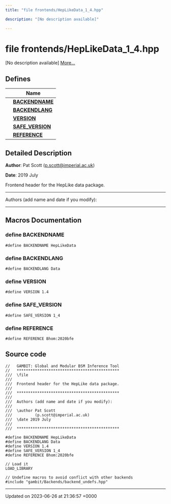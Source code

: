```yaml
---
title: "file frontends/HepLikeData_1_4.hpp"

description: "[No description available]"

---
```


# file frontends/HepLikeData_1_4.hpp

[No description available] [More...](#detailed-description)

## Defines

|                | Name           |
| -------------- | -------------- |
|  | **[BACKENDNAME](/documentation/code/files/heplikedata__1__4_8hpp/#define-backendname)**  |
|  | **[BACKENDLANG](/documentation/code/files/heplikedata__1__4_8hpp/#define-backendlang)**  |
|  | **[VERSION](/documentation/code/files/heplikedata__1__4_8hpp/#define-version)**  |
|  | **[SAFE_VERSION](/documentation/code/files/heplikedata__1__4_8hpp/#define-safe-version)**  |
|  | **[REFERENCE](/documentation/code/files/heplikedata__1__4_8hpp/#define-reference)**  |

## Detailed Description


**Author**: Pat Scott ([p.scott@imperial.ac.uk](mailto:p.scott@imperial.ac.uk)) 

**Date**: 2019 July

Frontend header for the HepLike data package.



------------------

Authors (add name and date if you modify):



------------------




## Macros Documentation

### define BACKENDNAME

```
#define BACKENDNAME HepLikeData
```


### define BACKENDLANG

```
#define BACKENDLANG Data
```


### define VERSION

```
#define VERSION 1.4
```


### define SAFE_VERSION

```
#define SAFE_VERSION 1_4
```


### define REFERENCE

```
#define REFERENCE Bhom:2020bfe
```


## Source code

```
//   GAMBIT: Global and Modular BSM Inference Tool
//   *********************************************
///  \file
///
///  Frontend header for the HepLike data package.
///
///  *********************************************
///
///  Authors (add name and date if you modify):
///
///  \author Pat Scott
///          (p.scott@imperial.ac.uk)
///  \date 2019 July
///
///  *********************************************

#define BACKENDNAME HepLikeData
#define BACKENDLANG Data
#define VERSION 1.4
#define SAFE_VERSION 1_4
#define REFERENCE Bhom:2020bfe

// Load it
LOAD_LIBRARY

// Undefine macros to avoid conflict with other backends
#include "gambit/Backends/backend_undefs.hpp"
```


-------------------------------

Updated on 2023-06-26 at 21:36:57 +0000
